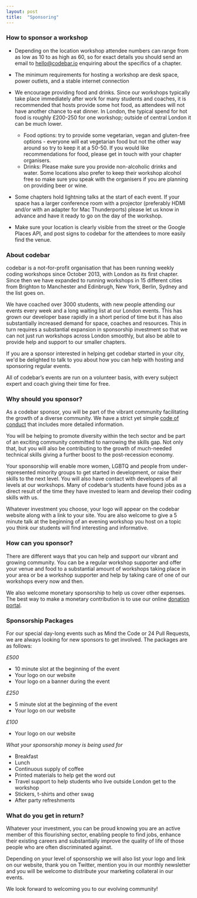```yaml
---
layout: post
title:  "Sponsoring"
---
```


### How to sponsor a workshop

- Depending on the location workshop attendee numbers can range from as low as 10 to as high as 60, so for exact details you should send an email to hello@codebar.io enquiring about the specifics of a chapter.

- The minimum requirements for hosting a workshop are desk space, power outlets, and a stable internet connection

- We encourage providing food and drinks. Since our workshops typically take place immediately after work for many students and coaches, it is recommended that hosts provide some hot food, as attendees will not have another chance to eat dinner. In London, the typical spend for hot food is roughly £200-250 for one workshop; outside of central London it can be much lower.

  - Food options: try to provide some vegetarian, vegan and gluten-free options - everyone will eat vegetarian food but not the other way around so try to keep it at a 50-50.  If you would like recommendations for food, please get in touch with your chapter organisers.
  - Drinks: Please make sure you provide non-alcoholic drinks and water. Some locations also prefer to keep their workshop alcohol free so make sure you speak with the organisers  if you are planning on providing beer or wine.


- Some chapters hold lightning talks at the start of each event. If your space has a larger conference room with a projector (preferably HDMI and/or with an adapter for Mac Thunderports) please let us know in advance and have it ready to go on the day of the workshop.

- Make sure your location is clearly visible  from the street or the Google Places API,  and post signs to codebar for the attendees to more easily find the venue.

### About codebar

codebar is a not-for-profit organisation that has been running weekly coding workshops since October 2013, with London as its first chapter. Since then we have expanded to running workshops in 15 different cities from  Brighton to Manchester and Edinbrugh, New York, Berlin, Sydney and the list goes on.

We have coached over 3000 students, with new people attending our events every week and a long waiting list at our London events. This has grown our developer base rapidly in a short period of time but it has also substantially increased demand for space, coaches and resources. This in turn requires a substantial expansion in sponsorship investment so that we can not just run workshops across London smoothly, but also be able to provide help and support to our smaller chapters.

If you are a sponsor interested in helping get codebar started in your city, we'd be delighted to talk to you about how you can help with hosting and sponsoring regular events.

All of codebar’s events are run on a volunteer basis, with every subject expert and coach giving their time for free.

### Why should you sponsor?

As a codebar sponsor, you will be part of the vibrant community facilitating the growth of a diverse community. We have a strict yet simple [code of conduct](https://codebar.io/code-of-conduct) that includes more detailed information.

You will be helping to promote diversity within the tech sector and be part of an exciting community committed to narrowing the skills gap. Not only that, but you will also be contributing to the growth of much-needed technical skills giving a further boost to the post-recession economy.

Your sponsorship will enable more women, LGBTQ and people from under-represented minority groups to get started in development, or raise their skills to the next level. You will also have contact with developers of all levels at our workshops. Many of codebar’s students have found jobs as a direct result of the time they have invested to learn and develop their coding skills with us.

Whatever investment you choose, your logo will appear on the codebar website along with a link to your site. You are also welcome to give a 5 minute talk at the beginning of an evening workshop you host on a topic you think our students will find interesting and informative.


### How can you sponsor?

There are different ways that you can help and support our vibrant and growing community. You can be a regular workshop supporter and offer your venue and food to a substantial amount of workshops taking place in your area or be a workshop supporter and help by taking care of one of our workshops every now and then.

We also welcome monetary sponsorship to help us cover other expenses. The best way to make a monetary contribution is to use our online [donation portal](https://donate.codebar.io).


### Sponsorship Packages

For our special day-long events such as Mind the Code or 24 Pull Requests, we are always looking for new sponsors to get involved. The packages are as follows:

*£500*

- 10 minute slot at the beginning of the event
- Your logo on our website
- Your logo on a banner during the event

*£250*

- 5 minute slot at the beginning of the event
- Your logo on our website

*£100*

- Your logo on our website


*What your sponsorship money is being used for*

- Breakfast
- Lunch
- Continuous supply of coffee
- Printed materials to help get the word out
- Travel support to help students who live outside London get to the workshop
- Stickers, t-shirts and other swag
- After party refreshments

### What do you get in return?

Whatever your investment, you can be proud knowing you are an active member of this flourishing sector, enabling people to find jobs, enhance their existing careers and substantially improve the quality of life of those people who are often discriminated against.

Depending on your level of sponsorship we will also list your logo and link on our website, thank you on Twitter, mention you in our monthly newsletter and you will be welcome to distribute your marketing collateral in our events.

We look forward to welcoming you to our evolving community!
